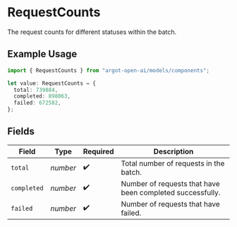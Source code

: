 # RequestCounts

The request counts for different statuses within the batch.

## Example Usage

```typescript
import { RequestCounts } from "argot-open-ai/models/components";

let value: RequestCounts = {
  total: 739884,
  completed: 898063,
  failed: 672582,
};
```

## Fields

| Field                                                     | Type                                                      | Required                                                  | Description                                               |
| --------------------------------------------------------- | --------------------------------------------------------- | --------------------------------------------------------- | --------------------------------------------------------- |
| `total`                                                   | *number*                                                  | :heavy_check_mark:                                        | Total number of requests in the batch.                    |
| `completed`                                               | *number*                                                  | :heavy_check_mark:                                        | Number of requests that have been completed successfully. |
| `failed`                                                  | *number*                                                  | :heavy_check_mark:                                        | Number of requests that have failed.                      |